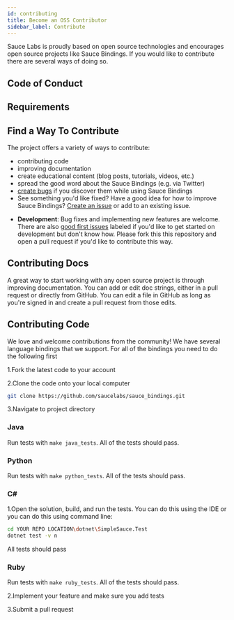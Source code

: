 ```yaml
---
id: contributing
title: Become an OSS Contributor
sidebar_label: Contribute
---
```

Sauce Labs is proudly based on open source technologies and encourages open source projects like Sauce Bindings. If you would like to contribute there are several ways of doing so.

## Code of Conduct

## Requirements

## Find a Way To Contribute

The project offers a variety of ways to contribute:

* contributing code
* improving documentation
* create educational content (blog posts, tutorials, videos, etc.)
* spread the good word about the Sauce Bindings (e.g. via Twitter)
* [create bugs](https://github.com/saucelabs/sauce_bindings/issues) if you discover them while using Sauce Bindings
* See something you'd like fixed? Have a good idea for how to improve Sauce Bindings? [Create an issue](https://github.com/saucelabs/sauce_bindings/issues) or add to an existing issue. 

-   **Development**: Bug fixes and implementing new features are welcome. There are also [good first issues](https://github.com/saucelabs/sauce_bindings/issues?q=is%3Aissue+is%3Aopen+label%3A%22good+first+issue%22) labeled if you'd like to get started on development but don't know how. Please fork this this repository and open a pull request if you'd like to contribute this way.

## Contributing Docs

A great way to start working with any open source project is through improving documentation. You can add or edit doc strings, either in a pull request or directly from GitHub. You can edit a file in GitHub as long as you're signed in and create a pull request from those edits.

## Contributing Code

We love and welcome contributions from the community! We have several language bindings that we support. 
For all of the bindings you need to do the following first

1.Fork the latest code to your account

2.Clone the code onto your local computer

```bash
git clone https://github.com/saucelabs/sauce_bindings.git
``` 

3.Navigate to project directory

### Java

Run tests with `make java_tests`. All of the tests should pass.

### Python

Run tests with `make python_tests`. All of the tests should pass.

### C#

1.Open the solution, build, and run the tests. 
You can do this using the IDE or you can do this using command line:
```bash
cd YOUR REPO LOCATION\dotnet\SimpleSauce.Test
dotnet test -v n
```
All tests should pass

### Ruby

Run tests with `make ruby_tests`. All of the tests should pass.

2.Implement your feature and make sure you add tests

3.Submit a pull request